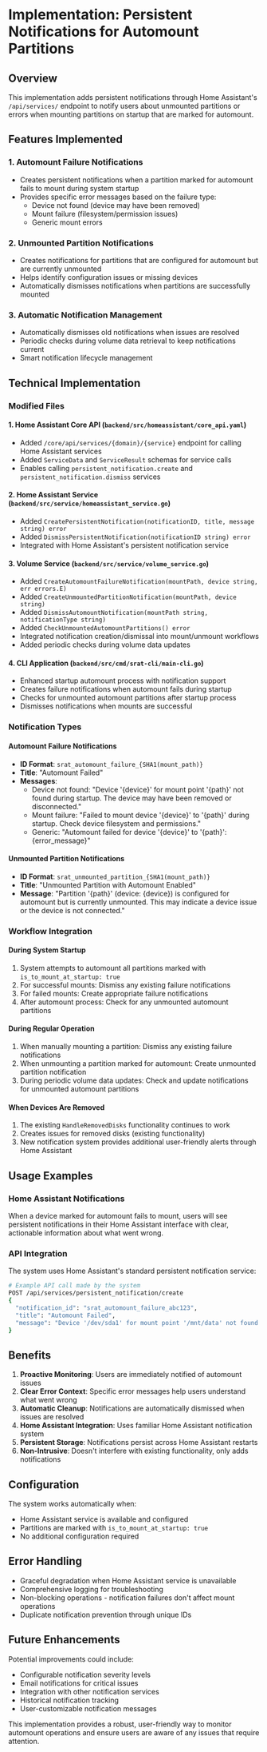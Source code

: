 # Implementation: Persistent Notifications for Automount Partitions

## Overview

This implementation adds persistent notifications through Home Assistant's `/api/services/` endpoint to notify users about unmounted partitions or errors when mounting partitions on startup that are marked for automount.

## Features Implemented

### 1. **Automount Failure Notifications**

- Creates persistent notifications when a partition marked for automount fails to mount during system startup
- Provides specific error messages based on the failure type:
  - Device not found (device may have been removed)
  - Mount failure (filesystem/permission issues)
  - Generic mount errors

### 2. **Unmounted Partition Notifications**

- Creates notifications for partitions that are configured for automount but are currently unmounted
- Helps identify configuration issues or missing devices
- Automatically dismisses notifications when partitions are successfully mounted

### 3. **Automatic Notification Management**

- Automatically dismisses old notifications when issues are resolved
- Periodic checks during volume data retrieval to keep notifications current
- Smart notification lifecycle management

## Technical Implementation

### Modified Files

#### 1. **Home Assistant Core API** (`backend/src/homeassistant/core_api.yaml`)

- Added `/core/api/services/{domain}/{service}` endpoint for calling Home Assistant services
- Added `ServiceData` and `ServiceResult` schemas for service calls
- Enables calling `persistent_notification.create` and `persistent_notification.dismiss` services

#### 2. **Home Assistant Service** (`backend/src/service/homeassistant_service.go`)

- Added `CreatePersistentNotification(notificationID, title, message string) error`
- Added `DismissPersistentNotification(notificationID string) error`
- Integrated with Home Assistant's persistent notification service

#### 3. **Volume Service** (`backend/src/service/volume_service.go`)

- Added `CreateAutomountFailureNotification(mountPath, device string, err errors.E)`
- Added `CreateUnmountedPartitionNotification(mountPath, device string)`
- Added `DismissAutomountNotification(mountPath string, notificationType string)`
- Added `CheckUnmountedAutomountPartitions() error`
- Integrated notification creation/dismissal into mount/unmount workflows
- Added periodic checks during volume data updates

#### 4. **CLI Application** (`backend/src/cmd/srat-cli/main-cli.go`)

- Enhanced startup automount process with notification support
- Creates failure notifications when automount fails during startup
- Checks for unmounted automount partitions after startup process
- Dismisses notifications when mounts are successful

### Notification Types

#### Automount Failure Notifications

- **ID Format**: `srat_automount_failure_{SHA1(mount_path)}`
- **Title**: "Automount Failed"
- **Messages**:
  - Device not found: "Device '{device}' for mount point '{path}' not found during startup. The device may have been removed or disconnected."
  - Mount failure: "Failed to mount device '{device}' to '{path}' during startup. Check device filesystem and permissions."
  - Generic: "Automount failed for device '{device}' to '{path}': {error_message}"

#### Unmounted Partition Notifications

- **ID Format**: `srat_unmounted_partition_{SHA1(mount_path)}`
- **Title**: "Unmounted Partition with Automount Enabled"
- **Message**: "Partition '{path}' (device: {device}) is configured for automount but is currently unmounted. This may indicate a device issue or the device is not connected."

### Workflow Integration

#### During System Startup

1. System attempts to automount all partitions marked with `is_to_mount_at_startup: true`
2. For successful mounts: Dismiss any existing failure notifications
3. For failed mounts: Create appropriate failure notifications
4. After automount process: Check for any unmounted automount partitions

#### During Regular Operation

1. When manually mounting a partition: Dismiss any existing failure notifications
2. When unmounting a partition marked for automount: Create unmounted partition notification
3. During periodic volume data updates: Check and update notifications for unmounted automount partitions

#### When Devices Are Removed

1. The existing `HandleRemovedDisks` functionality continues to work
2. Creates issues for removed disks (existing functionality)
3. New notification system provides additional user-friendly alerts through Home Assistant

## Usage Examples

### Home Assistant Notifications

When a device marked for automount fails to mount, users will see persistent notifications in their Home Assistant interface with clear, actionable information about what went wrong.

### API Integration

The system uses Home Assistant's standard persistent notification service:

```bash
# Example API call made by the system
POST /api/services/persistent_notification/create
{
  "notification_id": "srat_automount_failure_abc123",
  "title": "Automount Failed",
  "message": "Device '/dev/sda1' for mount point '/mnt/data' not found during startup. The device may have been removed or disconnected."
}
```

## Benefits

1. **Proactive Monitoring**: Users are immediately notified of automount issues
2. **Clear Error Context**: Specific error messages help users understand what went wrong
3. **Automatic Cleanup**: Notifications are automatically dismissed when issues are resolved
4. **Home Assistant Integration**: Uses familiar Home Assistant notification system
5. **Persistent Storage**: Notifications persist across Home Assistant restarts
6. **Non-Intrusive**: Doesn't interfere with existing functionality, only adds notifications

## Configuration

The system works automatically when:

- Home Assistant service is available and configured
- Partitions are marked with `is_to_mount_at_startup: true`
- No additional configuration required

## Error Handling

- Graceful degradation when Home Assistant service is unavailable
- Comprehensive logging for troubleshooting
- Non-blocking operations - notification failures don't affect mount operations
- Duplicate notification prevention through unique IDs

## Future Enhancements

Potential improvements could include:

- Configurable notification severity levels
- Email notifications for critical issues
- Integration with other notification services
- Historical notification tracking
- User-customizable notification messages

This implementation provides a robust, user-friendly way to monitor automount operations and ensure users are aware of any issues that require attention.
